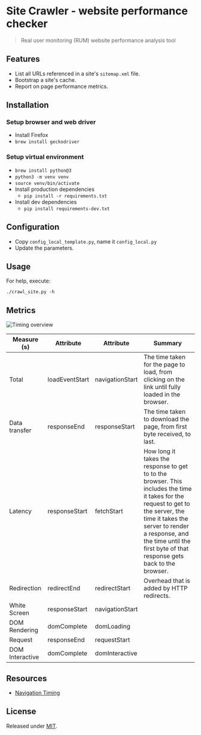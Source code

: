 # Site Crawler - website performance checker
> Real user monitoring (RUM) website performance analysis tool

## Features

- List all URLs referenced in a site's `sitemap.xml` file.
- Bootstrap a site's cache.
- Report on page performance metrics.

## Installation

### Setup browser and web driver

- Install Firefox
- `brew install geckodriver`

### Setup virtual environment 

- `brew install python@3`
- `python3 -m venv venv`
- `source venv/bin/activate`
- Install production dependencies
    - `pip install -r requirements.txt`
- Install dev dependencies
    - `pip install requirements-dev.txt`

## Configuration

- Copy `config_local_template.py`, name it `config_local.py`
- Update the parameters.

## Usage

For help, execute:

```
./crawl_site.py -h
```

## Metrics

![Timing overview](https://www.w3.org/TR/navigation-timing/timing-overview.png)

|  Measure (s) | Attribute | Attribute | Summary |
| ------------- | ------------- | ------------- | ------------- |
| Total | loadEventStart | navigationStart | The time taken for the page to load, from clicking on the link until fully loaded in the browser. |
| Data transfer | responseEnd | responseStart | The time taken to download the page, from first byte received, to last. |
| Latency | responseStart | fetchStart | How long it takes the response to get to to the browser. This includes the time it takes for the request to get to the server, the time it takes the server to render a response, and the time until the first byte of that response gets back to the browser. |
| Redirection | redirectEnd | redirectStart | Overhead that is added by HTTP redirects. |
| White Screen | responseStart | navigationStart |  |
| DOM Rendering | domComplete | domLoading |  |
| Request | responseEnd | requestStart |  |
| DOM Interactive | domComplete | domInteractive |  |

## Resources

- [Navigation Timing](https://www.w3.org/TR/navigation-timing)

## License

Released under [MIT](/LICENSE).
